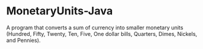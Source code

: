# MonetaryUnits-Java

A program that converts a sum of currency into smaller monetary units 
(Hundred, Fifty, Twenty, Ten, Five, One dollar bills, Quarters, Dimes, Nickels, and Pennies).
 